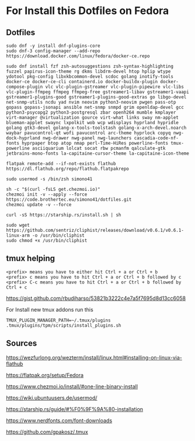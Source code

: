 # For Install this Dotfiles on Fedora

## Dotfiles

~~~
sudo dnf -y install dnf-plugins-core
sudo dnf-3 config-manager --add-repo https://download.docker.com/linux/fedora/docker-ce.repo

sudo dnf install fzf zsh-autosuggestions zsh-syntax-highlighting fuzzel papirus-icon-theme rg dkms libdrm-devel htop hplip wtype ydotool pkg-config libxkbcommon-devel scdoc golang inotify-tools docker-ce docker-ce-cli containerd.io docker-buildx-plugin docker-compose-plugin vlc vlc-plugin-gstreamer vlc-plugin-pipewire vlc-libs vlc-plugin-ffmpeg ffmpeg ffmpeg-free gstreamer1-libav gstreamer1-vaapi gstreamer1-plugins-good gstreamer1-plugins-good-extras go libgo-devel net-snmp-utils ncdu yad nvim neovim python3-neovim pwgen pass-otp gopass gopass-jsonapi ansible net-snmp snmpd grim openldap-devel gcc python3-psycopg2 python3-postgresql zbar openh264 mumble kmplayer virt-manager @virtualization gource virt-what links sway nm-applet blueman-applet swaync lxpolkit wob wcp wdisplays hyprland hypridle golang gtk3-devel golang-x-tools-toolstash golang-x-arch-devel.noarch waybar pavucontrol-qt wofi pavucontrol arc-theme hyprlock copyq nwg-dock-hyprland nwg-drawer nwg-panel nwg-launchers cascadia-code-nf-fonts hyprpaper btop atop nmap perl-Time-HiRes powerline-fonts tmux-powerline asciiquarium lolcat socat rbw pcmanfm qalculate-gtk jetbrains-mono-fonts la-capitaine-cursor-theme la-capitaine-icon-theme

flatpak remote-add --if-not-exists flathub https://dl.flathub.org/repo/flathub.flatpakrepo

sudo usermod -s /bin/zsh simono41

sh -c "$(curl -fsLS get.chezmoi.io)"
chezmoi init -v --apply --force https://code.brothertec.eu/simono41/dotfiles.git
chezmoi update -v --force

curl -sS https://starship.rs/install.sh | sh

sudo wget https://github.com/sentriz/cliphist/releases/download/v0.6.1/v0.6.1-linux-arm -o /usr/bin/cliphist
sudo chmod +x /usr/bin/cliphist
~~~

## tmux helping

~~~
<prefix> means you have to either hit Ctrl + a or Ctrl + b
<prefix> c means you have to hit Ctrl + a or Ctrl + b followed by c
<prefix> C-c means you have to hit Ctrl + a or Ctrl + b followed by Ctrl + c
~~~

https://gist.github.com/rbudiharso/53821b3222c4e7a5f7695d8d13cc6058

For Install new tmux addons run this

~~~
TMUX_PLUGIN_MANAGER_PATH=~/.tmux/plugins .tmux/plugins/tpm/scripts/install_plugins.sh
~~~

## Sources

https://wezfurlong.org/wezterm/install/linux.html#installing-on-linux-via-flathub

https://flatpak.org/setup/Fedora

https://www.chezmoi.io/install/#one-line-binary-install

https://wiki.ubuntuusers.de/usermod/

https://starship.rs/guide/#%F0%9F%9A%80-installation

https://www.nerdfonts.com/font-downloads

https://github.com/gpakosz/.tmux

